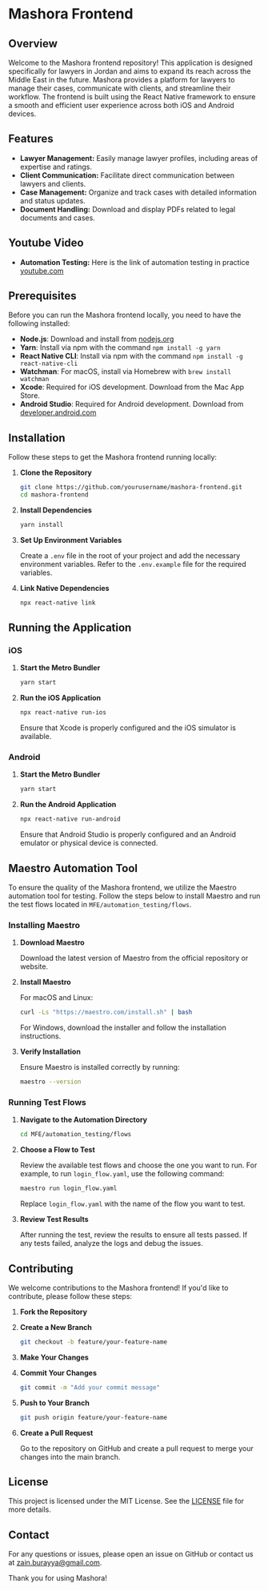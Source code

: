 # Mashora Frontend

## Overview

Welcome to the Mashora frontend repository! This application is designed specifically for lawyers in Jordan and aims to expand its reach across the Middle East in the future. Mashora provides a platform for lawyers to manage their cases, communicate with clients, and streamline their workflow. The frontend is built using the React Native framework to ensure a smooth and efficient user experience across both iOS and Android devices.

## Features

- **Lawyer Management:** Easily manage lawyer profiles, including areas of expertise and ratings.
- **Client Communication:** Facilitate direct communication between lawyers and clients.
- **Case Management:** Organize and track cases with detailed information and status updates.
- **Document Handling:** Download and display PDFs related to legal documents and cases.

## Youtube Video

- **Automation Testing:** Here is the link of automation testing in practice [youtube.com](https://youtu.be/jG2hdscdXOk?si=IV6asGV2fthF_WaU)


## Prerequisites

Before you can run the Mashora frontend locally, you need to have the following installed:

- **Node.js**: Download and install from [nodejs.org](https://nodejs.org/)
- **Yarn**: Install via npm with the command `npm install -g yarn`
- **React Native CLI**: Install via npm with the command `npm install -g react-native-cli`
- **Watchman**: For macOS, install via Homebrew with `brew install watchman`
- **Xcode**: Required for iOS development. Download from the Mac App Store.
- **Android Studio**: Required for Android development. Download from [developer.android.com](https://developer.android.com/studio)

## Installation

Follow these steps to get the Mashora frontend running locally:

1. **Clone the Repository**

   ```sh
   git clone https://github.com/yourusername/mashora-frontend.git
   cd mashora-frontend
   ```

2. **Install Dependencies**

   ```sh
   yarn install
   ```

3. **Set Up Environment Variables**

   Create a `.env` file in the root of your project and add the necessary environment variables. Refer to the `.env.example` file for the required variables.

4. **Link Native Dependencies**

   ```sh
   npx react-native link
   ```

## Running the Application

### iOS

1. **Start the Metro Bundler**

   ```sh
   yarn start
   ```

2. **Run the iOS Application**

   ```sh
   npx react-native run-ios
   ```

   Ensure that Xcode is properly configured and the iOS simulator is available.

### Android

1. **Start the Metro Bundler**

   ```sh
   yarn start
   ```

2. **Run the Android Application**

   ```sh
   npx react-native run-android
   ```

   Ensure that Android Studio is properly configured and an Android emulator or physical device is connected.

## Maestro Automation Tool

To ensure the quality of the Mashora frontend, we utilize the Maestro automation tool for testing. Follow the steps below to install Maestro and run the test flows located in `MFE/automation_testing/flows`.

### Installing Maestro

1. **Download Maestro**

   Download the latest version of Maestro from the official repository or website.

2. **Install Maestro**

   For macOS and Linux:

   ```sh
   curl -Ls "https://maestro.com/install.sh" | bash
   ```

   For Windows, download the installer and follow the installation instructions.

3. **Verify Installation**

   Ensure Maestro is installed correctly by running:

   ```sh
   maestro --version
   ```

### Running Test Flows

1. **Navigate to the Automation Directory**

   ```sh
   cd MFE/automation_testing/flows
   ```

2. **Choose a Flow to Test**

   Review the available test flows and choose the one you want to run. For example, to run `login_flow.yaml`, use the following command:

   ```sh
   maestro run login_flow.yaml
   ```

   Replace `login_flow.yaml` with the name of the flow you want to test.

3. **Review Test Results**

   After running the test, review the results to ensure all tests passed. If any tests failed, analyze the logs and debug the issues.

## Contributing

We welcome contributions to the Mashora frontend! If you'd like to contribute, please follow these steps:

1. **Fork the Repository**

2. **Create a New Branch**

   ```sh
   git checkout -b feature/your-feature-name
   ```

3. **Make Your Changes**

4. **Commit Your Changes**

   ```sh
   git commit -m "Add your commit message"
   ```

5. **Push to Your Branch**

   ```sh
   git push origin feature/your-feature-name
   ```

6. **Create a Pull Request**

   Go to the repository on GitHub and create a pull request to merge your changes into the main branch.

## License

This project is licensed under the MIT License. See the [LICENSE](LICENSE) file for more details.

## Contact

For any questions or issues, please open an issue on GitHub or contact us at zain.burayya@gmail.com.

Thank you for using Mashora!
